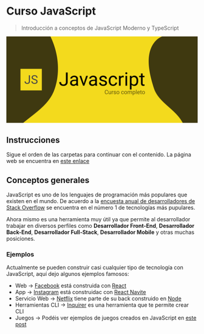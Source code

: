 # Curso JavaScript

> Introducción a conceptos de JavaScript Moderno y TypeScript

![Header Image](/meta/0_header.png)

## Instrucciones

Sigue el orden de las carpetas para continuar con el contenido. La página web se encuentra en [este enlace](https://javascript-course-threepoints.netlify.app/)

## Conceptos generales

JavaScript es uno de los lenguajes de programación más populares que existen en el mundo.
De acuerdo a la [encuesta anual de desarrolladores de Stack Overflow](https://insights.stackoverflow.com/survey/2020) se encuentra en el número 1 de tecnologías más pupulares.

Ahora mismo es una herramienta muy útil ya que permite al desarrollador trabajar en diversos perfiles como **Desarrollador Front-End**, **Desarrollador Back-End**, **Desarrollador Full-Stack**, **Desarrollador Mobile** y otras muchas posiciones.

### Ejemplos

Actualmente se pueden construir casi cualquier tipo de tecnología con JavaScript, aquí dejo algunos ejemplos famosos:

* Web -> [Facebook](https://www.facebook.com) está construida con [React](https://reactjs.org)
* App -> [Instagram](https://www.instagram.com) está construidac con [React Navite](https://reactnative.dev)
* Servicio Web -> [Netflix](https://www.netflix.com) tiene parte de su back construido en [Node](https://nodejs.org/en/)
* Herramientas CLI -> [Inquirer](https://github.com/SBoudrias/Inquirer.js) es una herramienta que te permite crear CLI
* Juegos -> Podéis ver ejemplos de juegos creados en JavaScript en [este post](https://dev.to/gscode/10-best-of-javascript-games-3mjj)
